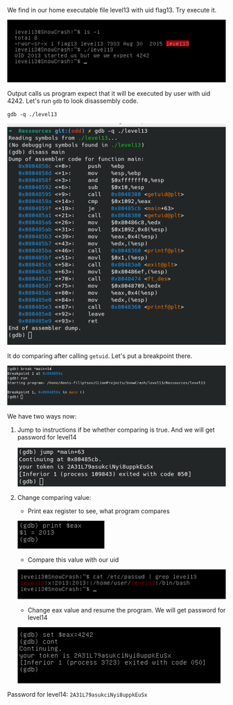 We find in our home executable file level13 with uid flag13. Try execute it.

![](./img/level13.png)

Output calls us program expect that it will be executed by user with uid 4242.
Let's run `gdb` to look disassembly code.

    gdb -q ./level13

![](./img/disass_main.png)

It do comparing after calling `getuid`. Let's put a breakpoint there.

![](./img/breakpoint.png)

We have two ways now:
1. Jump to instructions if be whether comparing is true. And we will get password for level14

    ![](./img/gdb_jump.png)

2. Change comparing value:
   - Print eax register to see, what program compares

    ![](./img/gdb_eax.png)

    - Compare this value with our uid

   ![](./img/cat_passwd.png)   

    - Change eax value and resume the program. We will get password for level14

   ![](./img/gdb_change.png)

Password for level14: `2A31L79asukciNyi8uppkEuSx`